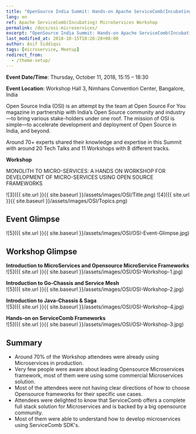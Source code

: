 ```yaml
---
title: "OpenSource India Summit: Hands-on Apache ServiceComb(Incubating) MicroServices Workshop"
lang: en
ref: Apache ServiceComb(Incubating) MicroServices Workshop
permalink: /docs/osi-microservices/
excerpt: "OpenSource India Summit: Hands-on Apache ServiceComb(Incubating) MicroServices Workshop"
last_modified_at: 2018-10-15T10:26:28+08:00
author: Asif Siddiqui
tags: [microservice, Meetup]
redirect_from:
  - /theme-setup/
---
```



​**Event Date/Time**: Thursday, October 11, 2018, 15:15 – 18:30

**Event Location**: Workshop Hall 3, Nimhans Convention Center, Bangalore, India


Open Source India (OSI) is an attempt by the team at Open Source For You magazine in partnership with India’s Open Source community and industry—to bring various stake-holders under one roof. The mission of OSI is simple—to accelerate development and deployment of Open Source in India, and beyond.

Around 70+ experts shared their knowledge and expertise in this Summit with around 20 Tech Talks and 11 Workshops with 8 different tracks.

**Workshop**

MONOLITH TO MICRO-SERVICES: A HANDS ON WORKSHOP FOR DEVELOPMENT OF MICRO-SERVICES USING OPEN SOURCE FRAMEWORKS

![3]({{ site.url }}{{ site.baseurl }}/assets/images/OSI/Title.png)
![4]({{ site.url }}{{ site.baseurl }}/assets/images/OSI/Topics.png)

## Event Glimpse 
![5]({{ site.url }}{{ site.baseurl }}/assets/images/OSI/OSI-Event-Glimpse.jpg)

## Workshop Glimpse  

  
  **Introduction to MicroServices and Opensource MicroService Frameworks**
![5]({{ site.url }}{{ site.baseurl }}/assets/images/OSI/OSI-Workshop-1.jpg)
  
  **Introduction to Go-Chassis and Service Mesh**  
![5]({{ site.url }}{{ site.baseurl }}/assets/images/OSI/OSI-Workshop-2.jpg)
  
  **Introduction to Java-Chassis & Saga**  
![5]({{ site.url }}{{ site.baseurl }}/assets/images/OSI/OSI-Workshop-4.jpg)  
  
  **Hands-on on ServiceComb Frameworks**  
![5]({{ site.url }}{{ site.baseurl }}/assets/images/OSI/OSI-Workshop-3.jpg)  
  
## Summary
 - Around 70% of the Workshop attendees were already using Microservices in production.
 - Very few people were aware about leading Opensource Microservices framework, most of them were using some commercial Microservices solution.
 - Most of the attendees were not having clear directions of how to choose Opensource frameworks for their specific use cases.
 - Attendees were delighted to know that ServiceComb offers a complete full stack solution for Microservices and is backed by a big opensource community.
 - Most of them were able to understand how to develop microservices using ServiceComb SDK's.
 
